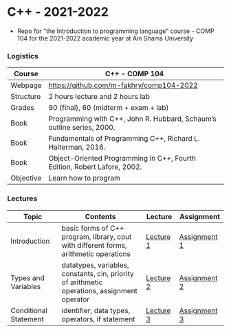 # C++ - 2021-2022

- Repo for "the Introduction to programming language" course - COMP 104 for the 2021-2022 academic year at Ain Shams University

### Logistics

Course | C++ - COMP 104
---|----
Webpage| https://github.com/m-fakhry/comp104-2022
Structure | 2 hours lecture and 2 hours lab
Grades | 90 (final), 60 (midterm + exam + lab)
Book | Programming with C++, John R. Hubbard, Schaum’s outline series, 2000.
Book | Fundamentals of Programming C++, Richard L. Halterman, 2016.
Book | Object-Oriented Programming in C++, Fourth Edition, Robert Lafore, 2002.
Objective | Learn how to program

### Lectures

Topic | Contents | Lecture | Assignment
---|---|---|---
Introduction | basic forms of C++ program, library, cout with different forms, arithmetic operations | [Lecture 1](Lectures/lec1.md) | [Assignment 1](Assignments/assignment1.md)
Types and Variables | datatypes, variables, constants, cin, priority of arithmetic operations, assignment operator | [Lecture 2](Lectures/lec2.md) | [Assignment 2](Assignments/assignment2.md)
Conditional Statement | identifier, data types, operators, if statement | [Lecture 3](Lectures/lec3.md) | [Assignment 3](Assignments/assignment3.md)
